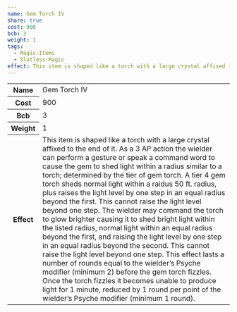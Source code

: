 ```yaml
---
name: Gem Torch IV
share: true
cost: 900
bcb: 3
weight: 1
tags:
  - Magic-Items
  - Slotless-Magic
effect: This item is shaped like a torch with a large crystal affixed to the end of it. As a 3 AP action the wielder can perform a gesture or speak a command word to cause the gem to shed light within a radius similar to a torch; determined by the tier of gem torch. A tier 4 gem torch sheds normal light within a raidus 50 ft. radius, plus raises the light level by one step in an equal radius beyond the first. This cannot raise the light level beyond one step.  The wielder may command the torch to glow brighter causing it to shed bright light within the listed radius, normal light within an equal radius beyond the first, and raising the light level by one step in an equal radius beyond the second. This cannot raise the light level beyond one step. This effect lasts a number of rounds equal to the wielder’s Psyche modifier (minimum 2) before the gem torch fizzles. Once the torch fizzles it becomes unable to produce light for 1 minute, reduced by 1 round per point of the wielder’s Psyche modifier (minimum 1 round).
---
```

<p><span dir="ltr" style="overflow-x: auto;"><table><tbody><tr><th dir="ltr">Name</th><td dir="ltr">Gem Torch IV</td></tr><tr><th dir="ltr">Cost</th><td dir="auto">900</td></tr><tr><th dir="ltr">Bcb</th><td dir="auto">3</td></tr><tr><th dir="ltr">Weight</th><td dir="auto">1</td></tr><tr><th dir="ltr">Effect</th><td dir="ltr">This item is shaped like a torch with a large crystal affixed to the end of it. As a 3 AP action the wielder can perform a gesture or speak a command word to cause the gem to shed light within a radius similar to a torch; determined by the tier of gem torch. A tier 4 gem torch sheds normal light within a raidus 50 ft. radius, plus raises the light level by one step in an equal radius beyond the first. This cannot raise the light level beyond one step.  The wielder may command the torch to glow brighter causing it to shed bright light within the listed radius, normal light within an equal radius beyond the first, and raising the light level by one step in an equal radius beyond the second. This cannot raise the light level beyond one step. This effect lasts a number of rounds equal to the wielder’s Psyche modifier (minimum 2) before the gem torch fizzles. Once the torch fizzles it becomes unable to produce light for 1 minute, reduced by 1 round per point of the wielder’s Psyche modifier (minimum 1 round).</td></tr></tbody></table></span></p>